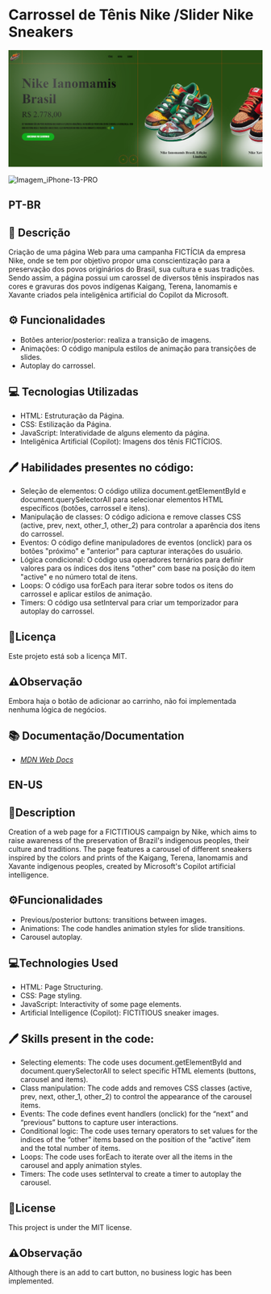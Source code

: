 
# Carrossel de Tênis Nike /Slider Nike Sneakers

![Imagem_desktop](https://github.com/CarolFerr/Projetos_Front-End/blob/main/Intermediario/sliderNikeSneakers/Imagem_desktop.png)

![Imagem_iPhone-13-PRO]()

## PT-BR

## 📝 Descrição
Criação de uma página Web para uma campanha FICTÍCIA da empresa Nike, onde se tem por objetivo propor uma conscientização para a preservação dos povos originários do Brasil, sua cultura e suas tradições. Sendo assim, a página possui um carossel de diversos tênis inspirados nas cores e gravuras dos povos indígenas Kaigang, Terena, Ianomamis e Xavante criados pela inteligênica artificial do Copilot da Microsoft. 

## ⚙️ Funcionalidades
- Botões anterior/posterior: realiza a transição de imagens.
- Animações: O código manipula estilos de animação para transições de slides.
- Autoplay do carrossel.

## 💻 Tecnologias Utilizadas
- HTML: Estruturação da Página.
- CSS: Estilização da Página.
- JavaScript: Interatividade de alguns elemento da página.
- Inteligênica Artificial (Copilot): Imagens dos tênis FICTÍCIOS.

## 🖊️ Habilidades presentes no código:

- Seleção de elementos: O código utiliza document.getElementById e document.querySelectorAll para selecionar elementos HTML específicos (botões, carrossel e itens).
- Manipulação de classes: O código adiciona e remove classes CSS (active, prev, next, other_1, other_2) para controlar a aparência dos itens do carrossel.
- Eventos: O código define manipuladores de eventos (onclick) para os botões "próximo" e "anterior" para capturar interações do usuário.
- Lógica condicional: O código usa operadores ternários para definir valores para os índices dos itens "other" com base na posição do item "active" e no número total de itens.
- Loops: O código usa forEach para iterar sobre todos os itens do carrossel e aplicar estilos de animação.
- Timers: O código usa setInterval para criar um temporizador para autoplay do carrossel.

## 📜Licença
Este projeto está sob a licença MIT.

## ⚠️Observação
Embora haja o botão de adicionar ao carrinho, não foi implementada nenhuma lógica de negócios.

## 📚 Documentação/Documentation
- [*MDN Web Docs*](https://developer.mozilla.org/en-US/)

## EN-US
## 📝Description
Creation of a web page for a FICTITIOUS campaign by Nike, which aims to raise awareness of the preservation of Brazil's indigenous peoples, their culture and traditions. The page features a carousel of different sneakers inspired by the colors and prints of the Kaigang, Terena, Ianomamis and Xavante indigenous peoples, created by Microsoft's Copilot artificial intelligence.

## ⚙️Funcionalidades
- Previous/posterior buttons: transitions between images.
- Animations: The code handles animation styles for slide transitions.
- Carousel autoplay.

## 💻Technologies Used
- HTML: Page Structuring.
- CSS: Page styling.
- JavaScript: Interactivity of some page elements.
- Artificial Intelligence (Copilot): FICTITIOUS sneaker images.

## 🖊️ Skills present in the code:

- Selecting elements: The code uses document.getElementById and document.querySelectorAll to select specific HTML elements (buttons, carousel and items).
- Class manipulation: The code adds and removes CSS classes (active, prev, next, other_1, other_2) to control the appearance of the carousel items.
- Events: The code defines event handlers (onclick) for the “next” and “previous” buttons to capture user interactions.
- Conditional logic: The code uses ternary operators to set values for the indices of the “other” items based on the position of the “active” item and the total number of items.
- Loops: The code uses forEach to iterate over all the items in the carousel and apply animation styles.
- Timers: The code uses setInterval to create a timer to autoplay the carousel.

## 📜License
This project is under the MIT license.

## ⚠️Observação
Although there is an add to cart button, no business logic has been implemented.
